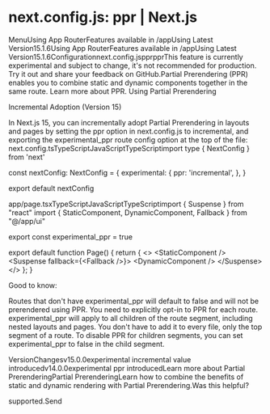 # next.config.js: ppr | Next.js

<p>MenuUsing App RouterFeatures available in /appUsing Latest Version15.1.6Using App RouterFeatures available in /appUsing Latest Version15.1.6Configurationnext.config.jspprpprThis feature is currently experimental and subject to change, it's not recommended for production. Try it out and share your feedback on GitHub.Partial Prerendering (PPR) enables you to combine static and dynamic components together in the same route. Learn more about PPR.
Using Partial Prerendering</p>
<p>Incremental Adoption (Version 15)</p>
<p>In Next.js 15, you can incrementally adopt Partial Prerendering in layouts and pages by setting the ppr option in next.config.js to incremental, and exporting the experimental_ppr route config option at the top of the file:
next.config.tsTypeScriptJavaScriptTypeScriptimport type { NextConfig } from 'next'</p>
<p>const nextConfig: NextConfig = {
experimental: {
ppr: 'incremental',
},
}</p>
<p>export default nextConfig</p>
<p>app/page.tsxTypeScriptJavaScriptTypeScriptimport { Suspense } from &quot;react&quot;
import { StaticComponent, DynamicComponent, Fallback } from &quot;@/app/ui&quot;</p>
<p>export const experimental_ppr = true</p>
<p>export default function Page() {
return {
&lt;&gt;
&lt;StaticComponent /&gt;
&lt;Suspense fallback={&lt;Fallback /&gt;}&gt;
&lt;DynamicComponent /&gt;
&lt;/Suspense&gt;
&lt;/&gt;
};
}</p>
<p>Good to know:</p>
<p>Routes that don't have experimental_ppr will default to false and will not be prerendered using PPR. You need to explicitly opt-in to PPR for each route.
experimental_ppr will apply to all children of the route segment, including nested layouts and pages. You don't have to add it to every file, only the top segment of a route.
To disable PPR for children segments, you can set experimental_ppr to false in the child segment.</p>
<p>VersionChangesv15.0.0experimental incremental value introducedv14.0.0experimental ppr introducedLearn more about Partial PrerenderingPartial PrerenderingLearn how to combine the benefits of static and dynamic rendering with Partial Prerendering.Was this helpful?</p>
<p>supported.Send</p>
